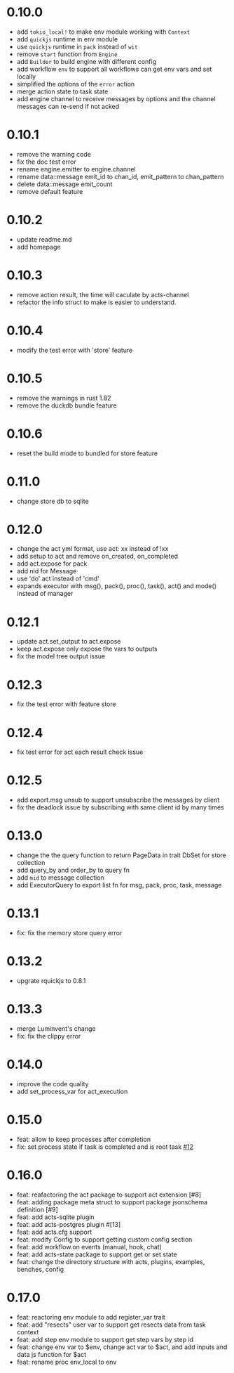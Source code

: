 # 0.10.0

- add `tokio_local!` to make env module working with `Context`
- add `quickjs` runtime in env module
- use `quickjs` runtime in `pack` instead of `wit`
- remove `start` function from `Engine`
- add `Builder` to build engine with different config
- add workflow `env` to support all workflows can get env vars and set locally
- simplified the options of the `error` action
- merge action state to task state
- add engine channel to receive messages by options and the channel messages can re-send if not acked

# 0.10.1

- remove the warning code
- fix the doc test error
- rename engine.emitter to engine.channel
- rename data::message emit_id to chan_id, emit_pattern to chan_pattern
- delete data::message emit_count
- remove default feature

# 0.10.2

- update readme.md
- add homepage

# 0.10.3

- remove action result, the time will caculate by acts-channel
- refactor the info struct to make is easier to understand.

# 0.10.4

- modify the test error with 'store' feature

# 0.10.5

- remove the warnings in rust 1.82
- remove the duckdb bundle feature

# 0.10.6

- reset the build mode to bundled for store feature

# 0.11.0

- change store db to sqlite

# 0.12.0

- change the act yml format, use act: xx instead of !xx
- add setup to act and remove on_created, on_completed
- add act.expose for pack
- add nid for Message
- use 'do' act instead of 'cmd'
- expands executor with msg(), pack(), proc(), task(), act() and mode() instead of manager

# 0.12.1

- update act.set_output to act.expose
- keep act.expose only expose the vars to outputs
- fix the model tree output issue

# 0.12.3

- fix the test error with feature store

# 0.12.4

- fix test error for act each result check issue

# 0.12.5

- add export.msg unsub to support unsubscribe the messages by client
- fix the deadlock issue by subscribing with same client id by many times

# 0.13.0

- change the the query function to return PageData in trait DbSet for store collection
- add query_by and order_by to query fn
- add `mid` to message collection
- add ExecutorQuery to export list fn for msg, pack, proc, task, message

# 0.13.1

- fix: fix the memory store query error

# 0.13.2

- upgrate rquickjs to 0.8.1

# 0.13.3

- merge Luminvent's change
- fix: fix the clippy error

# 0.14.0

- improve the code quality
- add set_process_var for act_execution

# 0.15.0

- feat: allow to keep processes after completion
- fix: set process state if task is completed and is root task [#12](https://github.com/yaojianpin/acts/issues/12)

# 0.16.0

- feat: reafactoring the act package to support act extension [#8]
- feat: adding package meta struct to support package jsonschema definition [#9]
- feat: add acts-sqlite plugin
- feat: add acts-postgres plugin #[13]
- feat: add acts.cfg support
- feat: modify Config to support getting custom config section
- feat: add workflow.on events (manual, hook, chat)
- feat: add acts-state package to support get or set state
- feat: change the directory structure with acts, plugins, examples, benches, config

# 0.17.0
- feat: reactoring env module to add register_var trait
- feat: add "resects" user var to support get resects data from task context
- feat: add step env module to support get step vars by step id
- feat: change env var to $env, change act var to $act, and add inputs and data js function for $act
- feat: rename proc env_local to env